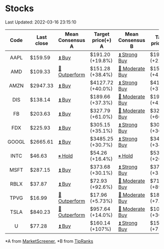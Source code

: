 # Stocks
Last Updated: 2022-03-16 23:15:10

|Code|Last close|Mean Consensus A|Target price(+) A|Mean Consensus B|Target price(+) B|
|:--:|-|-|-|-|-|
|AAPL|$159.59|[⏫ Buy](https://m.marketscreener.com/quote/stock/-4849/)|$191.20 (+19.8%)|[⏫ Strong Buy](https://www.tipranks.com/stocks/aapl/forecast)|$193.36 (+22.31%)|
|AMD|$109.33|[🔼 Outperform](https://m.marketscreener.com/quote/stock/-19475876/)|$151.28 (+38.4%)|[🔼 Moderate Buy](https://www.tipranks.com/stocks/amd/forecast)|$154.24 (+41.08%)|
|AMZN|$2947.33|[⏫ Buy](https://m.marketscreener.com/quote/stock/-12864605/)|$4127.72 (+40.0%)|[⏫ Strong Buy](https://www.tipranks.com/stocks/amzn/forecast)|$4192.55 (+37.74%)|
|DIS|$138.14|[⏫ Buy](https://m.marketscreener.com/quote/stock/-4842/)|$189.66 (+37.3%)|[🔼 Moderate Buy](https://www.tipranks.com/stocks/dis/forecast)|$191.67 (+42.82%)|
|FB|$203.63|[⏫ Buy](https://m.marketscreener.com/quote/stock/-10547141/)|$327.79 (+61.0%)|[🔼 Moderate Buy](https://www.tipranks.com/stocks/fb/forecast)|$326.56 (+60.37%)|
|FDX|$225.93|[⏫ Buy](https://m.marketscreener.com/quote/stock/-12585/)|$305.15 (+35.1%)|[⏫ Strong Buy](https://www.tipranks.com/stocks/fdx/forecast)|$309.06 (+36.79%)|
|GOOGL|$2665.61|[⏫ Buy](https://m.marketscreener.com/quote/stock/-24203373/)|$3485.25 (+30.7%)|[⏫ Strong Buy](https://www.tipranks.com/stocks/googl/forecast)|$3465.17 (+34.10%)|
|INTC|$46.63|[⏸ Hold](https://m.marketscreener.com/quote/stock/-4829/)|$54.26 (+16.4%)|[⏸ Hold](https://www.tipranks.com/stocks/intc/forecast)|$53.90 (+20.29%)|
|MSFT|$287.15|[⏫ Buy](https://m.marketscreener.com/quote/stock/-4835/)|$373.68 (+30.1%)|[⏫ Strong Buy](https://www.tipranks.com/stocks/msft/forecast)|$376.75 (+31.20%)|
|RBLX|$37.87|[⏫ Buy](https://m.marketscreener.com/quote/stock/-117793644/)|$72.93 (+92.6%)|[🔼 Moderate Buy](https://www.tipranks.com/stocks/rblx/forecast)|$71.91 (+89.89%)|
|TPVG|$16.99|[🔼 Outperform](https://m.marketscreener.com/quote/stock/-15933327/)|$17.96 (+5.73%)|[🔼 Moderate Buy](https://www.tipranks.com/stocks/tpvg/forecast)|$18.38 (+7.42%)|
|TSLA|$840.23|[🔼 Outperform](https://m.marketscreener.com/quote/stock/-6344549/)|$957.64 (+14.0%)|[🔼 Moderate Buy](https://www.tipranks.com/stocks/tsla/forecast)|$1068.40 (+30.05%)|
|U|$77.28|[⏫ Buy](https://m.marketscreener.com/quote/stock/-112492634/)|$160.14 (+107%)|[⏫ Strong Buy](https://www.tipranks.com/stocks/u/forecast)|$150.50 (+71.55%)|


*A from [MarketScreener](https://www.marketscreener.com), *B from [TipRanks](https://www.tipranks.com)
